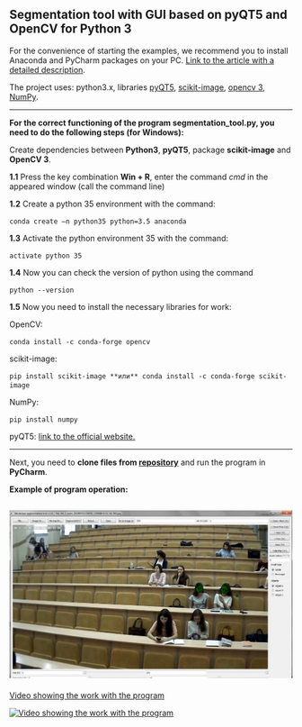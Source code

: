 ## Segmentation tool with GUI based on pyQT5 and OpenCV for Python 3

For the convenience of starting the examples, we recommend you to install Anaconda and PyCharm packages on your PC.
[Link to the article with a detailed description](https://medium.com/@GalarnykMichael/install-python-on-windows-anaconda-c63c7c3d1444).

The project uses: python3.х, libraries [pyQT5](https://stackoverflow.com/questions/16846501/how-to-install-pyqt5-on-windows), [scikit-image](http://scikit-image.org), [opencv 3](https://opencv.org/opencv-3-0.html), [NumPy](https://pypi.org/project/numpy/).

--------------------------------------

**For the correct functioning of the program segmentation_tool.py, you need to do the following steps (for Windows):**

Create dependencies between **Python3**, **pyQT5**, package **scikit-image** and **OpenCV 3**.

**1.1** Press the key combination **Win + R**, enter the command _cmd_ in the appeared window (call the command line)

**1.2** Create a python 35 environment with the command:  

	conda create –n python35 python=3.5 anaconda
    
**1.3** Activate the python environment 35 with the command:

	activate python 35

**1.4** Now you can check the version of python using the command 

	python --version

**1.5** Now you need to install the necessary libraries for work:

OpenCV:

	conda install -c conda-forge opencv

scikit-image:

	pip install scikit-image **или** conda install -c conda-forge scikit-image

NumPy:

	pip install numpy

pyQT5: [link to the official website.](https://riverbankcomputing.com/software/pyqt/download5)

------------------------------------------------------------------------

Next, you need to **clone files from [repository](https://github.com/yuddim/multi_class_segmentation_tool)** and run the program in 
**PyCharm**. 

**Example of program operation:**

![alt text](1.jpg)
----------------------------------
[Video showing the work with the program](https://www.youtube.com/watch?v=bjM5I21gQFw)

[![Video showing the work with the program](https://i9.ytimg.com/vi/bjM5I21gQFw/mq3.jpg?sqp=CNjB4toF&rs=AOn4CLAl9VX6nNk0mjbAnuoHcSOHTqQbFw)](https://www.youtube.com/watch?v=bjM5I21gQFw)
